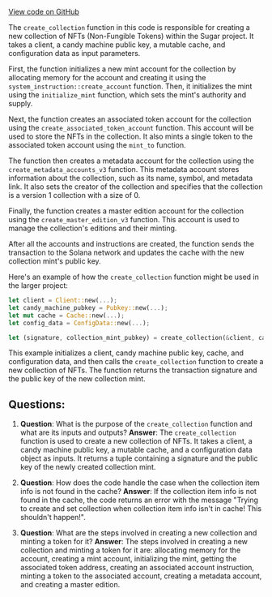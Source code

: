 [View code on GitHub](https://github.com/metaplex-foundation/sugar/src/deploy/collection.rs)

The `create_collection` function in this code is responsible for creating a new collection of NFTs (Non-Fungible Tokens) within the Sugar project. It takes a client, a candy machine public key, a mutable cache, and configuration data as input parameters.

First, the function initializes a new mint account for the collection by allocating memory for the account and creating it using the `system_instruction::create_account` function. Then, it initializes the mint using the `initialize_mint` function, which sets the mint's authority and supply.

Next, the function creates an associated token account for the collection using the `create_associated_token_account` function. This account will be used to store the NFTs in the collection. It also mints a single token to the associated token account using the `mint_to` function.

The function then creates a metadata account for the collection using the `create_metadata_accounts_v3` function. This metadata account stores information about the collection, such as its name, symbol, and metadata link. It also sets the creator of the collection and specifies that the collection is a version 1 collection with a size of 0.

Finally, the function creates a master edition account for the collection using the `create_master_edition_v3` function. This account is used to manage the collection's editions and their minting.

After all the accounts and instructions are created, the function sends the transaction to the Solana network and updates the cache with the new collection mint's public key.

Here's an example of how the `create_collection` function might be used in the larger project:

```rust
let client = Client::new(...);
let candy_machine_pubkey = Pubkey::new(...);
let mut cache = Cache::new(...);
let config_data = ConfigData::new(...);

let (signature, collection_mint_pubkey) = create_collection(&client, candy_machine_pubkey, &mut cache, &config_data)?;
```

This example initializes a client, candy machine public key, cache, and configuration data, and then calls the `create_collection` function to create a new collection of NFTs. The function returns the transaction signature and the public key of the new collection mint.
## Questions: 
 1. **Question**: What is the purpose of the `create_collection` function and what are its inputs and outputs?
   **Answer**: The `create_collection` function is used to create a new collection of NFTs. It takes a client, a candy machine public key, a mutable cache, and a configuration data object as inputs. It returns a tuple containing a signature and the public key of the newly created collection mint.

2. **Question**: How does the code handle the case when the collection item info is not found in the cache?
   **Answer**: If the collection item info is not found in the cache, the code returns an error with the message "Trying to create and set collection when collection item info isn't in cache! This shouldn't happen!".

3. **Question**: What are the steps involved in creating a new collection and minting a token for it?
   **Answer**: The steps involved in creating a new collection and minting a token for it are: allocating memory for the account, creating a mint account, initializing the mint, getting the associated token address, creating an associated account instruction, minting a token to the associated account, creating a metadata account, and creating a master edition.